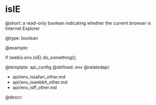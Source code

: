 isIE
=============


@short: a read-only boolean indicating whether the current browser is Internet Explorer
	

@type: boolean

@example:

if (webix.env.isIE)
	do_something();


@template:	api_config
@defined:	env	
@relatedapi:
- api/env_issafari_other.md
- api/env_iswebkit_other.md
- api/env_isff_other.md

@descr:


